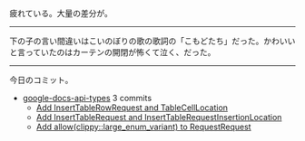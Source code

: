 疲れている。大量の差分が。

---

下の子の言い間違いはこいのぼりの歌の歌詞の「こもどたち」だった。かわいいと言っていたのはカーテンの開閉が怖くて泣く、だった。

---

今日のコミット。

- [google-docs-api-types](https://github.com/bouzuya/google-docs-api-types) 3 commits
  - [Add InsertTableRowRequest and TableCellLocation](https://github.com/bouzuya/google-docs-api-types/commit/80134bdaa2acba1016af0c8e068786d6f6ed19ce)
  - [Add InsertTableRequest and InsertTableRequestInsertionLocation](https://github.com/bouzuya/google-docs-api-types/commit/207067ccb7cb36586af158abca08b73e1b8e3ab3)
  - [Add allow(clippy::large_enum_variant) to RequestRequest](https://github.com/bouzuya/google-docs-api-types/commit/ebb37dca7377f85b4ec62e06ead1c3a57d711bde)
